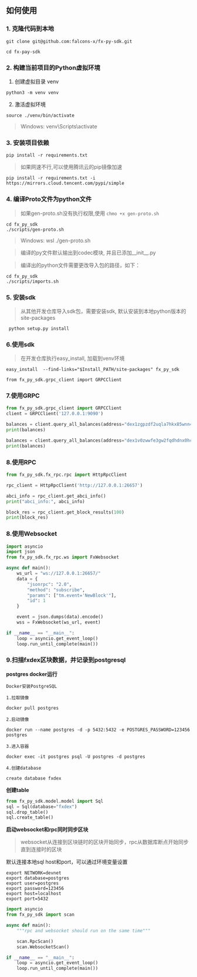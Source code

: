 ## 如何使用

### 1. 克隆代码到本地

```shell
git clone git@github.com:falcons-x/fx-py-sdk.git

cd fx-pay-sdk
```

### 2. 构建当前项目的Python虚拟环境

1. 创建虚拟目录 venv

```
python3 -m venv venv
```

2. 激活虚拟环境

```
source ./venv/bin/activate
```
> Windows: venv\Scripts\activate

### 3. 安装项目依赖

```
pip install -r requirements.txt
```

> 如果网速不行,可以使用腾讯云的pip镜像加速
```
pip install -r requirements.txt -i https://mirrors.cloud.tencent.com/pypi/simple
```

### 4. 编译Proto文件为python文件

> 如果gen-proto.sh没有执行权限,使用 `chmo +x gen-proto.sh`

```shell
cd fx_py_sdk
./scripts/gen-proto.sh
```

>Windows: wsl ./gen-proto.sh

> 编译的py文件默认输出到codec模块, 并且已添加__init__.py

> 编译出的python文件需要更改导入包的路径，如下：
>
```shell
cd fx_py_sdk
./scripts/imports.sh
```

### 5. 安装sdk

> 从其他开发仓库导入sdk包，需要安装sdk, 默认安装到本地python版本的site-packages

```shell
 python setup.py install
```

### 6.使用sdk

> 在开发仓库执行easy_install, 加载到venv环境

```shell
easy_install  --find-links="$Install_PATH/site-packages" fx_py_sdk

from fx_py_sdk.grpc_client import GRPCClient

```

### 7.使用GRPC

```python
from fx_py_sdk.grpc_client import GRPCClient
client = GRPCClient('127.0.0.1:9090')

balances = client.query_all_balances(address="dex1zgpzdf2uqla7hkx85wnn4p2r3duwqzd8cfus97")
print(balances)

balances = client.query_all_balances(address="dex1v0zwwfe3gw2fqdhdnx0hcurh2gzz98z8dagewy")
print(balances)
```

### 8.使用RPC

```python
from fx_py_sdk.fx_rpc.rpc import HttpRpcClient

rpc_client = HttpRpcClient('http://127.0.0.1:26657')

abci_info = rpc_client.get_abci_info()
print("abci_info:", abci_info)

block_res = rpc_client.get_block_results(100)
print(block_res)
```

### 8.使用Websocket

```python
import asyncio
import json
from fx_py_sdk.fx_rpc.ws import FxWebsocket

async def main():
    ws_url = "ws://127.0.0.1:26657/"
    data = {
        "jsonrpc": "2.0",
        "method": "subscribe",
        "params": ["tm.event='NewBlock'"],
        "id": 1
    }

    event = json.dumps(data).encode()
    wss = FxWebsocket(ws_url, event)

if __name__ == "__main__":
    loop = asyncio.get_event_loop()
    loop.run_until_complete(main())
```

### 9.扫描fxdex区块数据，并记录到postgresql

**postgres docker运行**

```shell
Docker安装PostgreSQL

1.拉取镜像

docker pull postgres

2.启动镜像

docker run --name postgres -d -p 5432:5432 -e POSTGRES_PASSWORD=123456 postgres

3.进入容器

docker exec -it postgres psql -U postgres -d postgres

4.创建database

create database fxdex
```

**创建table**

```python
from fx_py_sdk.model.model import Sql
sql = Sql(database="fxdex")
sql.drop_table()
sql.create_table()
```

**启动websocket和rpc同时同步区块**
>websocket从连接到区块链时的区块开始同步，rpc从数据库断点开始同步直到连接时的区块

默认连接本地sql host和port，可以通过环境变量设置
```shell
export NETWORK=devnet
export database=postgres
export user=postgres
export password=123456
export host=localhost
export port=5432
```

```python
import asyncio
from fx_py_sdk import scan

async def main():
    """rpc and websocket should run on the same time"""

    scan.RpcScan()
    scan.WebsocketScan()

if __name__ == "__main__":
    loop = asyncio.get_event_loop()
    loop.run_until_complete(main())
```
